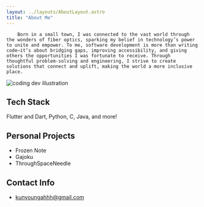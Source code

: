 ```yaml
---
layout: ../layouts/AboutLayout.astro
title: "About Me"
---
```

        Born in a small town, I was connected to the vast world through the wonders of fiber optics, sparking my belief in technology’s power to unite and empower. To me, software development is more than writing code—it’s about bridging gaps, improving accessibility, and giving others the opportunities I was fortunate to receive. Through thoughtful problem-solving and engineering, I strive to create solutions that connect and uplift, making the world a more inclusive place.


<div>
  <img src="/assets/dev.svg" class="sm:w-1/2 mx-auto" alt="coding dev illustration">
</div>

## Tech Stack

Flutter and Dart, Python, C, Java, and more!

## Personal Projects

- Frozen Note
- Gajoku
- ThroughSpaceNeedle

## Contact Info
- kunyoungahhh@gmail.com
